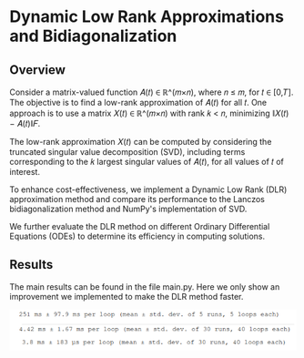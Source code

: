 # Dynamic Low Rank Approximations and Bidiagonalization

## Overview

Consider a matrix-valued function 𝐴(𝑡) ∈ ℝ^(𝑚×𝑛), where 𝑛 ≤ 𝑚, for 𝑡 ∈ [0,𝑇]. The objective is to find a low-rank approximation of 𝐴(𝑡) for all 𝑡.
One approach is to use a matrix 𝑋(𝑡) ∈ ℝ^(𝑚×𝑛) with rank 𝑘 < 𝑛, minimizing ∥𝑋(𝑡) − 𝐴(𝑡)∥𝐹.

The low-rank approximation 𝑋(𝑡) can be computed by considering the truncated singular value decomposition (SVD),
including terms corresponding to the 𝑘 largest singular values of 𝐴(𝑡), for all values of 𝑡 of interest.

To enhance cost-effectiveness, we implement a Dynamic Low Rank (DLR) approximation method and compare its performance to the Lanczos bidiagonalization method and NumPy's implementation of SVD.

We further evaluate the DLR method on different Ordinary Differential Equations (ODEs) to determine its efficiency in computing solutions.

## Results

The main results can be found in the file main.py. Here we only show an improvement we implemented to make the DLR method faster.

<p align="center">
  
  <img src="comp_cost.png">
  
</p>
